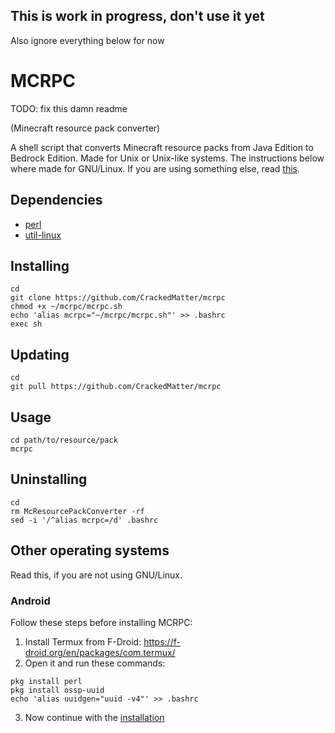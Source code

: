 ## This is work in progress, don't use it yet
Also ignore everything below for now

# MCRPC

TODO: fix this damn readme

(Minecraft resource pack converter)

A shell script that converts Minecraft resource packs from Java Edition to Bedrock Edition.
Made for Unix or Unix-like systems.
The instructions below where made for GNU/Linux.
If you are using something else, read [this](README.md#other-operating-systems).

## Dependencies

- [perl](https://github.com/Perl/perl5)
- [util-linux](https://github.com/karelzak/util-linux)

## Installing
```
cd
git clone https://github.com/CrackedMatter/mcrpc
chmod +x ~/mcrpc/mcrpc.sh
echo 'alias mcrpc="~/mcrpc/mcrpc.sh"' >> .bashrc
exec sh
```

## Updating
```
cd
git pull https://github.com/CrackedMatter/mcrpc
```

## Usage
```
cd path/to/resource/pack
mcrpc
```

## Uninstalling
```
cd
rm McResourcePackConverter -rf
sed -i '/^alias mcrpc=/d' .bashrc
```

## Other operating systems

Read this, if you are not using GNU/Linux.

### Android

Follow these steps before installing MCRPC:

1. Install Termux from F-Droid: https://f-droid.org/en/packages/com.termux/
2. Open it and run these commands:
```
pkg install perl
pkg install ossp-uuid
echo 'alias uuidgen="uuid -v4"' >> .bashrc
```
3. Now continue with the [installation](README.md#installing)
